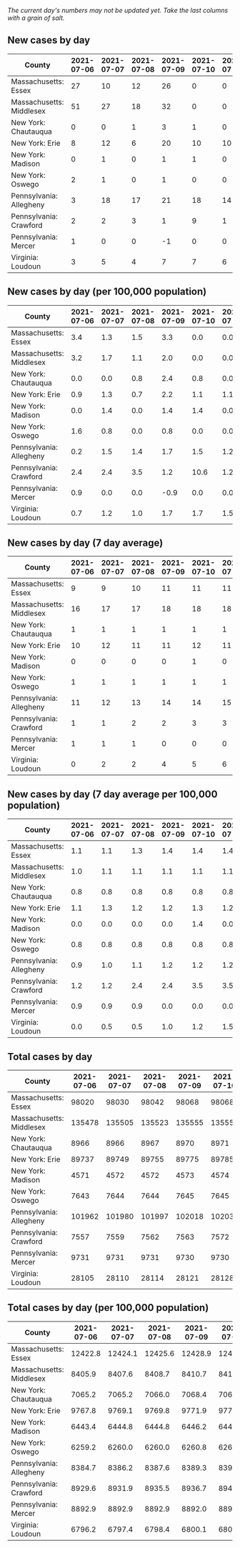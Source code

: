 _The current day's numbers may not be updated yet. Take the last columns with a grain of salt._
## New cases by day

| County | 2021-07-06 | 2021-07-07 | 2021-07-08 | 2021-07-09 | 2021-07-10 | 2021-07-11 | 2021-07-12 |
| --- | --- | --- | --- | --- | --- | --- | --- |
| Massachusetts: Essex | 27 | 10 | 12 | 26 | 0 | 0 | 29 |
| Massachusetts: Middlesex | 51 | 27 | 18 | 32 | 0 | 0 | 54 |
| New York: Chautauqua | 0 | 0 | 1 | 3 | 1 | 0 | 0 |
| New York: Erie | 8 | 12 | 6 | 20 | 10 | 10 | 11 |
| New York: Madison | 0 | 1 | 0 | 1 | 1 | 0 | 3 |
| New York: Oswego | 2 | 1 | 0 | 1 | 0 | 0 | 3 |
| Pennsylvania: Allegheny | 3 | 18 | 17 | 21 | 18 | 14 | 9 |
| Pennsylvania: Crawford | 2 | 2 | 3 | 1 | 9 | 1 | 0 |
| Pennsylvania: Mercer | 1 | 0 | 0 | -1 | 0 | 0 | 0 |
| Virginia: Loudoun | 3 | 5 | 4 | 7 | 7 | 6 | 7 |

## New cases by day (per 100,000 population)

| County | 2021-07-06 | 2021-07-07 | 2021-07-08 | 2021-07-09 | 2021-07-10 | 2021-07-11 | 2021-07-12 |
| --- | --- | --- | --- | --- | --- | --- | --- |
| Massachusetts: Essex | 3.4 | 1.3 | 1.5 | 3.3 | 0.0 | 0.0 | 3.7 |
| Massachusetts: Middlesex | 3.2 | 1.7 | 1.1 | 2.0 | 0.0 | 0.0 | 3.4 |
| New York: Chautauqua | 0.0 | 0.0 | 0.8 | 2.4 | 0.8 | 0.0 | 0.0 |
| New York: Erie | 0.9 | 1.3 | 0.7 | 2.2 | 1.1 | 1.1 | 1.2 |
| New York: Madison | 0.0 | 1.4 | 0.0 | 1.4 | 1.4 | 0.0 | 4.2 |
| New York: Oswego | 1.6 | 0.8 | 0.0 | 0.8 | 0.0 | 0.0 | 2.5 |
| Pennsylvania: Allegheny | 0.2 | 1.5 | 1.4 | 1.7 | 1.5 | 1.2 | 0.7 |
| Pennsylvania: Crawford | 2.4 | 2.4 | 3.5 | 1.2 | 10.6 | 1.2 | 0.0 |
| Pennsylvania: Mercer | 0.9 | 0.0 | 0.0 | -0.9 | 0.0 | 0.0 | 0.0 |
| Virginia: Loudoun | 0.7 | 1.2 | 1.0 | 1.7 | 1.7 | 1.5 | 1.7 |

## New cases by day (7 day average)

| County | 2021-07-06 | 2021-07-07 | 2021-07-08 | 2021-07-09 | 2021-07-10 | 2021-07-11 | 2021-07-12 |
| --- | --- | --- | --- | --- | --- | --- | --- |
| Massachusetts: Essex | 9 | 9 | 10 | 11 | 11 | 11 | 15 |
| Massachusetts: Middlesex | 16 | 17 | 17 | 18 | 18 | 18 | 26 |
| New York: Chautauqua | 1 | 1 | 1 | 1 | 1 | 1 | 1 |
| New York: Erie | 10 | 12 | 11 | 11 | 12 | 11 | 11 |
| New York: Madison | 0 | 0 | 0 | 0 | 1 | 0 | 1 |
| New York: Oswego | 1 | 1 | 1 | 1 | 1 | 1 | 1 |
| Pennsylvania: Allegheny | 11 | 12 | 13 | 14 | 14 | 15 | 14 |
| Pennsylvania: Crawford | 1 | 1 | 2 | 2 | 3 | 3 | 3 |
| Pennsylvania: Mercer | 1 | 1 | 1 | 0 | 0 | 0 | 0 |
| Virginia: Loudoun | 0 | 2 | 2 | 4 | 5 | 6 | 6 |

## New cases by day (7 day average per 100,000 population)

| County | 2021-07-06 | 2021-07-07 | 2021-07-08 | 2021-07-09 | 2021-07-10 | 2021-07-11 | 2021-07-12 |
| --- | --- | --- | --- | --- | --- | --- | --- |
| Massachusetts: Essex | 1.1 | 1.1 | 1.3 | 1.4 | 1.4 | 1.4 | 1.9 |
| Massachusetts: Middlesex | 1.0 | 1.1 | 1.1 | 1.1 | 1.1 | 1.1 | 1.6 |
| New York: Chautauqua | 0.8 | 0.8 | 0.8 | 0.8 | 0.8 | 0.8 | 0.8 |
| New York: Erie | 1.1 | 1.3 | 1.2 | 1.2 | 1.3 | 1.2 | 1.2 |
| New York: Madison | 0.0 | 0.0 | 0.0 | 0.0 | 1.4 | 0.0 | 1.4 |
| New York: Oswego | 0.8 | 0.8 | 0.8 | 0.8 | 0.8 | 0.8 | 0.8 |
| Pennsylvania: Allegheny | 0.9 | 1.0 | 1.1 | 1.2 | 1.2 | 1.2 | 1.2 |
| Pennsylvania: Crawford | 1.2 | 1.2 | 2.4 | 2.4 | 3.5 | 3.5 | 3.5 |
| Pennsylvania: Mercer | 0.9 | 0.9 | 0.9 | 0.0 | 0.0 | 0.0 | 0.0 |
| Virginia: Loudoun | 0.0 | 0.5 | 0.5 | 1.0 | 1.2 | 1.5 | 1.5 |

## Total cases by day

| County | 2021-07-06 | 2021-07-07 | 2021-07-08 | 2021-07-09 | 2021-07-10 | 2021-07-11 | 2021-07-12 |
| --- | --- | --- | --- | --- | --- | --- | --- |
| Massachusetts: Essex | 98020 | 98030 | 98042 | 98068 | 98068 | 98068 | 98097 |
| Massachusetts: Middlesex | 135478 | 135505 | 135523 | 135555 | 135555 | 135555 | 135609 |
| New York: Chautauqua | 8966 | 8966 | 8967 | 8970 | 8971 | 8971 | 8971 |
| New York: Erie | 89737 | 89749 | 89755 | 89775 | 89785 | 89795 | 89806 |
| New York: Madison | 4571 | 4572 | 4572 | 4573 | 4574 | 4574 | 4577 |
| New York: Oswego | 7643 | 7644 | 7644 | 7645 | 7645 | 7645 | 7648 |
| Pennsylvania: Allegheny | 101962 | 101980 | 101997 | 102018 | 102036 | 102050 | 102059 |
| Pennsylvania: Crawford | 7557 | 7559 | 7562 | 7563 | 7572 | 7573 | 7573 |
| Pennsylvania: Mercer | 9731 | 9731 | 9731 | 9730 | 9730 | 9730 | 9730 |
| Virginia: Loudoun | 28105 | 28110 | 28114 | 28121 | 28128 | 28134 | 28141 |

## Total cases by day (per 100,000 population)

| County | 2021-07-06 | 2021-07-07 | 2021-07-08 | 2021-07-09 | 2021-07-10 | 2021-07-11 | 2021-07-12 |
| --- | --- | --- | --- | --- | --- | --- | --- |
| Massachusetts: Essex | 12422.8 | 12424.1 | 12425.6 | 12428.9 | 12428.9 | 12428.9 | 12432.5 |
| Massachusetts: Middlesex | 8405.9 | 8407.6 | 8408.7 | 8410.7 | 8410.7 | 8410.7 | 8414.0 |
| New York: Chautauqua | 7065.2 | 7065.2 | 7066.0 | 7068.4 | 7069.2 | 7069.2 | 7069.2 |
| New York: Erie | 9767.8 | 9769.1 | 9769.8 | 9771.9 | 9773.0 | 9774.1 | 9775.3 |
| New York: Madison | 6443.4 | 6444.8 | 6444.8 | 6446.2 | 6447.6 | 6447.6 | 6451.8 |
| New York: Oswego | 6259.2 | 6260.0 | 6260.0 | 6260.8 | 6260.8 | 6260.8 | 6263.3 |
| Pennsylvania: Allegheny | 8384.7 | 8386.2 | 8387.6 | 8389.3 | 8390.8 | 8392.0 | 8392.7 |
| Pennsylvania: Crawford | 8929.6 | 8931.9 | 8935.5 | 8936.7 | 8947.3 | 8948.5 | 8948.5 |
| Pennsylvania: Mercer | 8892.9 | 8892.9 | 8892.9 | 8892.0 | 8892.0 | 8892.0 | 8892.0 |
| Virginia: Loudoun | 6796.2 | 6797.4 | 6798.4 | 6800.1 | 6801.8 | 6803.2 | 6804.9 |
